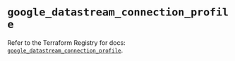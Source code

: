 # `google_datastream_connection_profile`

Refer to the Terraform Registry for docs: [`google_datastream_connection_profile`](https://registry.terraform.io/providers/hashicorp/google-beta/6.49.3/docs/resources/google_datastream_connection_profile).
